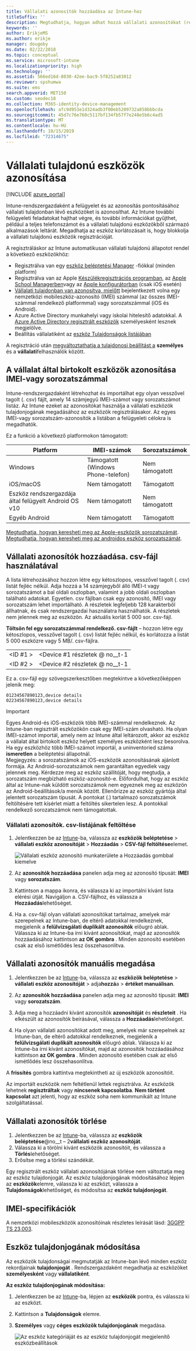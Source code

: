 ```yaml
---
title: Vállalati azonosítók hozzáadása az Intune-hoz
titleSuffix: ''
description: Megtudhatja, hogyan adhat hozzá vállalati azonosítókat (regisztrációs módszert, IMEI-t és sorozatszámokat) a Microsoft Intunehoz.
keywords: ''
author: ErikjeMS
ms.author: erikje
manager: dougeby
ms.date: 02/22/2018
ms.topic: conceptual
ms.service: microsoft-intune
ms.localizationpriority: high
ms.technology: ''
ms.assetid: 566ed16d-8030-42ee-bac9-5f8252a83012
ms.reviewer: spshumwa
ms.suite: ems
search.appverid: MET150
ms.custom: seodec18
ms.collection: M365-identity-device-management
ms.openlocfilehash: afc9d953e1d324adb3f00eb5209732a858bbbcda
ms.sourcegitcommit: 45d7c76e760c5117bf134fb57f7e248e5b6c4ad5
ms.translationtype: MT
ms.contentlocale: hu-HU
ms.lasthandoff: 10/15/2019
ms.locfileid: "72314675"
---
```

# <a name="identify-devices-as-corporate-owned"></a>Vállalati tulajdonú eszközök azonosítása

[!INCLUDE [azure_portal](../includes/azure_portal.md)]

Intune-rendszergazdaként a felügyelet és az azonosítás pontosításához vállalati tulajdonban lévő eszközöket is azonosíthat. Az Intune további felügyeleti feladatokat hajthat végre, és további információkat gyűjthet, például a teljes telefonszámot és a vállalati tulajdonú eszközökből származó alkalmazások leltárát. Megadhatja az eszköz korlátozásait is, hogy blokkolja a vállalati tulajdonú eszközök regisztrációját.

A regisztráláskor az Intune automatikusan vállalati tulajdonú állapotot rendel a következő eszközökhöz:

- Regisztrálva van egy [eszköz beléptetési Manager](device-enrollment-manager-enroll.md) -fiókkal (minden platform)
- Regisztrálva van az Apple [Készülékregisztrációs programban](device-enrollment-program-enroll-ios.md), az [Apple School Managerben](apple-school-manager-set-up-ios.md)vagy az [Apple konfigurátorban](apple-configurator-enroll-ios.md) (csak iOS esetén)
- [Vállalati tulajdonban van azonosítva, mielőtt](#identify-corporate-owned-devices-with-imei-or-serial-number) bejelentkezett volna egy nemzetközi mobileszköz-azonosító (IMEI) számmal (az összes IMEI-számmal rendelkező platformmal) vagy sorozatszámmal (iOS és Android).
- Azure Active Directory munkahelyi vagy iskolai hitelesítő adatokkal. A [Azure Active Directory regisztrált eszközök](https://docs.microsoft.com/azure/active-directory/devices/overview) személyesként lesznek megjelölve.
- Beállítás vállalatiként az [eszköz Tulajdonságok listájában](#change-device-ownership)

A regisztráció után [megváltoztathatja a tulajdonosi beállítást a](#change-device-ownership) **személyes** és a **vállalati**felhasználók között.

## <a name="identify-corporate-owned-devices-with-imei-or-serial-number"></a>A vállalat által birtokolt eszközök azonosítása IMEI-vagy sorozatszámmal

Intune-rendszergazdaként létrehozhat és importálhat egy olyan vesszővel tagolt (. csv) fájlt, amely 14 számjegyű IMEI-számot vagy sorozatszámot listáz. Az Intune ezeket az azonosítókat használja a vállalati eszközök tulajdonjogának megadásához az eszközök regisztrálásakor. Az egyes IMEI-vagy sorozatszám-azonosítók a listában a felügyeleti célokra is megadhatók.

Ez a funkció a következő platformokon támogatott:

| Platform | IMEI-számok | Sorozatszámok |
|---|---|---|
| Windows | Támogatott (Windows Phone-telefon) | Nem támogatott |
| iOS/macOS | Nem támogatott | Támogatott |
| Eszköz rendszergazdája által felügyelt Android OS v10 | Nem támogatott | Nem támogatott |
| Egyéb Android | Nem támogatott | Támogatott |

<!-- When you upload serial numbers for corporate-owned iOS devices, they must be paired with a corporate enrollment profile. Devices must then be enrolled using either Apple’s device enrollment program (DEP) or Apple Configurator to have them appear as corporate-owned. -->

[Megtudhatja, hogyan keresheti meg az Apple-eszközök sorozatszámát](https://support.apple.com/HT204308).<br>
[Megtudhatja, hogyan keresheti meg az androidos eszköz sorozatszámát](https://support.google.com/store/answer/3333000).

## <a name="add-corporate-identifiers-by-using-a-csv-file"></a>Vállalati azonosítók hozzáadása. csv-fájl használatával
A lista létrehozásához hozzon létre egy kétoszlopos, vesszővel tagolt (. csv) listát fejléc nélkül. Adja hozzá a 14 számjegyből álló IMEI-t vagy sorozatszámot a bal oldali oszlopban, valamint a jobb oldali oszlopban található adatokat. Egyetlen. csv fájlban csak egy azonosító, IMEI vagy sorozatszám lehet importálható. A részletek legfeljebb 128 karakterből állhatnak, és csak rendszergazdai használatra használhatók. A részletek nem jelennek meg az eszközön. Az aktuális korlát 5 000 sor. csv-fájl.

**Töltsön fel egy sorozatszámmal rendelkező. csv-fájlt** – hozzon létre egy kétoszlopos, vesszővel tagolt (. csv) listát fejléc nélkül, és korlátozza a listát 5 000 eszközre vagy 5 MB/. csv-fájlra.

|||
|-|-|
|&lt;ID #1 &gt;|&lt;Device #1 részletek @ no__t-1|
|&lt;ID #2 &gt;|&lt;Device #2 részletek @ no__t-1|

Ez a. csv-fájl egy szövegszerkesztőben megtekintve a következőképpen jelenik meg:

```
01234567890123,device details
02234567890123,device details
```

> [!IMPORTANT]
> Egyes Android-és iOS-eszközök több IMEI-számmal rendelkeznek. Az Intune-ban regisztrált eszközökön csak egy IMEI-szám olvasható. Ha olyan IMEI-számot importál, amely nem az Intune által leltározott, akkor az eszköz a vállalat által birtokolt eszköz helyett személyes eszközként lesz besorolva. Ha egy eszközhöz több IMEI-számot importál, a uninventoried száma **ismeretlen** a beléptetési állapotnál.<br>
>Megjegyzés: a sorozatszámok az iOS-eszközök azonosításának ajánlott formája.
>Az Android-sorozatszámok nem garantáltan egyediek vagy jelennek meg. Kérdezze meg az eszköz szállítóját, hogy megtudja, a sorozatszám megbízható eszköz-azonosító-e.
>Előfordulhat, hogy az eszköz által az Intune-nak küldött sorozatszámok nem egyeznek meg az eszközön az Android-beállítások/a menük között. Ellenőrizze az eszköz gyártója által jelentett sorozatszám típusát.
>A pontokat (.) tartalmazó sorozatszámok feltöltésére tett kísérlet miatt a feltöltés sikertelen lesz. A pontokkal rendelkező sorozatszámok nem támogatottak.

### <a name="upload-a-csv-list-of-corporate-identifiers"></a>Vállalati azonosítók. csv-listájának feltöltése

1. Jelentkezzen be az [Intune](https://go.microsoft.com/fwlink/?linkid=2090973)-ba, válassza az **eszközök beléptetése** > **vállalati eszköz azonosítóját** > **Hozzáadás** > **CSV-fájl feltöltése**elemet.

   ![Vállalati eszköz azonosító munkaterülete a Hozzáadás gombbal kiemelve](./media/corporate-identifiers-add/add-corp-id.png)

2. Az **azonosítók hozzáadása** panelen adja meg az azonosító típusát: **IMEI** vagy **sorozatszám**.

3. Kattintson a mappa ikonra, és válassza ki az importálni kívánt lista elérési útját. Navigáljon a. CSV-fájlhoz, és válassza a **Hozzáadás**lehetőséget. 

4. Ha a. csv-fájl olyan vállalati azonosítókat tartalmaz, amelyek már szerepelnek az Intune-ban, de eltérő adatokkal rendelkeznek, megjelenik a **felülvizsgálati duplikált azonosítók** előugró ablak. Válassza ki az Intune-ba írni kívánt azonosítókat, majd az azonosítók hozzáadásához kattintson **az OK gombra** . Minden azonosító esetében csak az első ismétlődés lesz összehasonlítva.

## <a name="manually-enter-corporate-identifiers"></a>Vállalati azonosítók manuális megadása

1. Jelentkezzen be az [Intune](https://go.microsoft.com/fwlink/?linkid=2090973)-ba, válassza az **eszközök beléptetése** > **vállalati eszköz azonosítóját** >  adja**hozzá**a  > **értéket manuálisan**.

2. Az **azonosítók hozzáadása** panelen adja meg az azonosító típusát: **IMEI** vagy **sorozatszám**.

3. Adja meg a hozzáadni kívánt azonosítók **azonosítóját** és **részleteit** . Ha elkészült az azonosítók beírásával, válassza a **Hozzáadás**lehetőséget.

5. Ha olyan vállalati azonosítókat adott meg, amelyek már szerepelnek az Intune-ban, de eltérő adatokkal rendelkeznek, megjelenik a **felülvizsgálati duplikált azonosítók** előugró ablak. Válassza ki az Intune-ba írni kívánt azonosítókat, majd az azonosítók hozzáadásához kattintson **az OK gombra** . Minden azonosító esetében csak az első ismétlődés lesz összehasonlítva.

A **frissítés** gombra kattintva megtekintheti az új eszközök azonosítóit.

Az importált eszközök nem feltétlenül lettek regisztrálva. Az eszközök lehetnek **regisztráltak** vagy **nincsenek kapcsolatba**. **Nem történt kapcsolat** azt jelenti, hogy az eszköz soha nem kommunikált az Intune szolgáltatással.

## <a name="delete-corporate-identifiers"></a>Vállalati azonosítók törlése

1. Jelentkezzen be az [Intune](https://go.microsoft.com/fwlink/?linkid=2090973)-ba, válassza az **eszközök beléptetése**@no__t – 2**vállalati eszköz azonosítóját**.
2. Válassza ki a törölni kívánt eszközök azonosítóit, és válassza a **Törlés**lehetőséget.
3. Erősítse meg a törlési szándékát.

Egy regisztrált eszköz vállalati azonosítójának törlése nem változtatja meg az eszköz tulajdonjogát. Az eszköz tulajdonjogának módosításához lépjen az **eszközök**elemre, válassza ki az eszközt, válassza a **Tulajdonságok**lehetőséget, és módosítsa az **eszköz tulajdonjogát**.

## <a name="imei-specifications"></a>IMEI-specifikációk
A nemzetközi mobileszközök azonosítóinak részletes leírását lásd: [3GGPP TS 23,003](https://portal.3gpp.org/desktopmodules/Specifications/SpecificationDetails.aspx?specificationId=729).

## <a name="change-device-ownership"></a>Eszköz tulajdonjogának módosítása

Az eszközök tulajdonságai megmutatják az Intune-ban lévő minden eszköz rekordjainak **tulajdonjogát** . Rendszergazdaként megadhatja az eszközöket **személyesként** vagy **vállalatiként**.

**Az eszköz tulajdonjogának módosítása:**
1. Jelentkezzen be az [Intune](https://go.microsoft.com/fwlink/?linkid=2090973)-ba, lépjen az **eszközök** pontra, és válassza ki az eszközt.
2. Kattintson a **Tulajdonságok** elemre.
3. **Személyes** vagy **céges** **eszközök tulajdonjogának** megadása.

   ![Az eszköz kategóriáját és az eszköz tulajdonjogát megjelenítő eszközbeállítások](./media/corporate-identifiers-add/device-properties.png)
